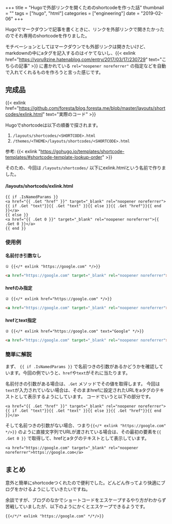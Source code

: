 +++
title = "Hugoで外部リンクを開くためのshortcodeを作った話"
thumbnail = ""
tags = ["hugo", "html"]
categories = ["engineering"]
date = "2019-02-06"
+++

Hugoでマークダウンで記事を書くときに、リンクを外部リンクで開きたかったのでそれ専用のshortcodeを作りました。

モチベーションとしてはマークダウンでも外部リンクは開きたいけど、markdownの中にaタグを記入するのはイケてないし、{{< exlink href="https://yoru9zine.hatenablog.com/entry/2017/03/17/230729<Paste>" text="こちらの記事" >}} に書かれている `rel="noopener noreferrer"` の指定などを自動で入れてくれるものを作ろうと言った感じです。


## 完成品

{{< exlink href="https://github.com/foresta/blog.foresta.me/blob/master/layouts/shortcodes/exlink.html" text="実際のコード" >}}

Hugoでshortcodeは以下の順番で探されます。

1. `/layouts/shortcodes/<SHORTCODE>.html`
2. `/themes/<THEME>/layouts/shortcodes/<SHORTCODE>.html`

参考: {{< exlink "https://gohugo.io/templates/shortcode-templates/#shortcode-template-lookup-order" >}}

そのため、今回は `/layouts/shortcodes/` 以下にexlink.htmlという名前で作りました。

#### /layouts/shortcods/exlink.html
```
{{ if .IsNamedParams }}
<a href="{{ .Get "href" }}" target="_blank" rel="noopener noreferrer">{{ if .Get "text"}}{{ .Get "text" }}{{ else }}{{ .Get "href"}}{{ end }}</a>
{{ else }}
<a href="{{ .Get 0 }}" target="_blank" rel="noopener noreferrer">{{ .Get 0 }}</a>
{{ end }}
```

### 使用例

#### 名前付き引数なし
```
① {{</* exlink "https://google.com" */>}}
```
```html
<a href="https://google.com" target="_blank" rel="noopener noreferrer">https://google.com</a>
```

#### hrefのみ指定
```
② {{</* exlink href="https://google.com" */>}}
```
```html
<a href="https://google.com" target="_blank" rel="noopener noreferrer">https://google.com</a>
```

#### hrefとtext指定
```
② {{</* exlink href="https://google.com" text="Google" */>}}
```
```html
<a href="https://google.com" target="_blank" rel="noopener noreferrer">Google</a>
```

### 簡単に解説

まず、 `{{ if .IsNamedParams }}` で名前つきの引数があるかどうかを確認しています。今回の例でいうと、`href`や`text`がそれに当たります。

名前付きの引数がある場合は、`.Get` メソッドでその値を取得します。
今回は `text`が入力されていない場合は、そのままhrefに設定されたURLをaタグのテキストとして表示するようにしています。
コードでいうと以下の部分です。
```
<a href="{{ .Get "href" }}" target="_blank" rel="noopener noreferrer">{{ if .Get "text"}}{{ .Get "text" }}{{ else }}{{ .Get "href"}}{{ end }}</a>
```

そして名前つきの引数がない場合、つまり`{{</* exlink "https://google.com" */>}}` のように直接文字列でURLが渡されている場合は、その最初の要素を`{{ .Get 0 }}` で取得して、hrefとaタグのテキストとして表示しています。

```
<a href="https://google.com" target="_blank" rel="noopener noreferrer">https://google.com</a>
```

## まとめ

意外と簡単にshortcodeつくれたので便利でした。どんどん作ってより快適にブログをかけるようにしていきたいですね。


余談ですが、ブログのなかでショートコードをエスケープするやり方がわからず苦戦していましたが、以下のようにかくとエスケープできるようです。

```
{{</*/* exlink "https://google.com" */*/>}}
```


